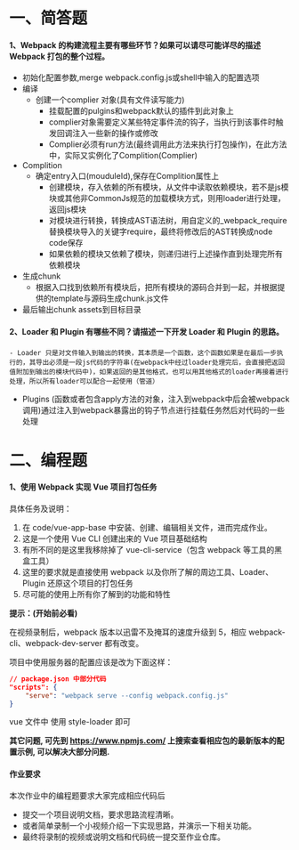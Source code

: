 # 一、简答题

#### 1、Webpack 的构建流程主要有哪些环节？如果可以请尽可能详尽的描述 Webpack 打包的整个过程。

- 初始化配置参数,merge webpack.config.js或shell中输入的配置选项
- 编译
   - 创建一个complier 对象(具有文件读写能力)
	 - 挂载配置的pulgins和webpack默认的插件到此对象上
	 - complier对象需要定义某些特定事件流的钩子，当执行到该事件时触发回调注入一些新的操作或修改
	 - Complier必须有run方法(最终调用此方法来执行打包操作)，在此方法中，实际又实例化了Complition(Complier)
- Complition
   - 确定entry入口(mouduleId),保存在Complition属性上
	 - 创建模块，存入依赖的所有模块，从文件中读取依赖模块，若不是js模块或其他非CommonJs规范的加载模块方式，则用loader进行处理，返回js模块
	 - 对模块进行转换，转换成AST语法树，用自定义的_webpack_require替换模块导入的关键字require，最终将修改后的AST转换成node code保存
	 - 如果依赖的模块又依赖了模块，则递归进行上述操作直到处理完所有依赖模块
- 生成chunk
   - 根据入口找到依赖所有模块后，把所有模块的源码合并到一起，并根据提供的template与源码生成chunk.js文件
- 最后输出chunk assets到目标目录

#### 2、Loader 和 Plugin 有哪些不同？请描述一下开发 Loader 和 Plugin 的思路。

	- Loader 只是对文件输入到输出的转换，其本质是一个函数，这个函数如果是在最后一步执行的，其导出必须是一段js代码的字符串(在webpack中经过loader处理完后，会直接把返回值附加到输出的模块代码中)，如果返回的是其他格式，也可以用其他格式的loader再接着进行处理，所以所有loader可以配合一起使用（管道）
  - Plugins (函数或者包含apply方法的对象，注入到webpack中后会被webpack调用)通过注入到webpack暴露出的钩子节点进行挂载任务然后对代码的一些处理


# 二、编程题

#### 1、使用 Webpack 实现 Vue 项目打包任务

具体任务及说明：

1. 在 code/vue-app-base 中安装、创建、编辑相关文件，进而完成作业。
2. 这是一个使用 Vue CLI 创建出来的 Vue 项目基础结构
3. 有所不同的是这里我移除掉了 vue-cli-service（包含 webpack 等工具的黑盒工具）
4. 这里的要求就是直接使用 webpack 以及你所了解的周边工具、Loader、Plugin 还原这个项目的打包任务
5. 尽可能的使用上所有你了解到的功能和特性



**提示：(开始前必看)**

在视频录制后，webpack 版本以迅雷不及掩耳的速度升级到 5，相应 webpack-cli、webpack-dev-server 都有改变。

项目中使用服务器的配置应该是改为下面这样：

```json
// package.json 中部分代码
"scripts": {
	"serve": "webpack serve --config webpack.config.js"
}
```

vue 文件中 使用 style-loader 即可

**其它问题, 可先到 https://www.npmjs.com/ 上搜索查看相应包的最新版本的配置示例, 可以解决大部分问题.**



#### 作业要求

本次作业中的编程题要求大家完成相应代码后

- 提交一个项目说明文档，要求思路流程清晰。
- 或者简单录制一个小视频介绍一下实现思路，并演示一下相关功能。
- 最终将录制的视频或说明文档和代码统一提交至作业仓库。